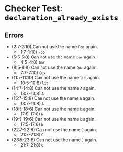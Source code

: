# Checker Test: `declaration_already_exists`

## Errors
- (2:7-2:10) Can not use the name `Foo` again.
  - (1:7-1:10) `Foo`
- (5:5-5:8) Can not use the name `bar` again.
  - (4:5-4:8) `bar`
- (8:5-8:8) Can not use the name `Qux` again.
  - (7:7-7:10) `Qux`
- (11:7-11:10) Can not use the name `lit` again.
  - (10:5-10:8) `lit`
- (14:7-14:8) Can not use the name `A` again.
  - (13:7-13:8) `A`
- (15:7-15:8) Can not use the name `A` again.
  - (13:7-13:8) `A`
- (18:5-18:6) Can not use the name `b` again.
  - (17:5-17:6) `b`
- (19:5-19:6) Can not use the name `b` again.
  - (17:5-17:6) `b`
- (22:7-22:8) Can not use the name `C` again.
  - (21:7-21:8) `C`
- (23:5-23:6) Can not use the name `C` again.
  - (21:7-21:8) `C`
